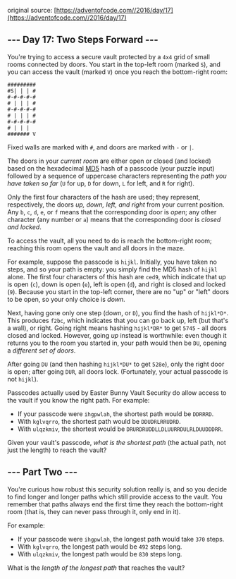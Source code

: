 original source: [https://adventofcode.com//2016/day/17](https://adventofcode.com//2016/day/17)
## --- Day 17: Two Steps Forward ---
You're trying to access a secure vault protected by a `4x4` grid of small rooms connected by doors. You start in the top-left room (marked `S`), and you can access the vault (marked `V`) once you reach the bottom-right room:

```
#########
#S| | | #
#-#-#-#-#
# | | | #
#-#-#-#-#
# | | | #
#-#-#-#-#
# | | |  
####### V
```

Fixed walls are marked with `#`, and doors are marked with `-` or `|`.

The doors in your *current room* are either open or closed (and locked) based on the hexadecimal [MD5](https://en.wikipedia.org/wiki/MD5) hash of a passcode (your puzzle input) followed by a sequence of uppercase characters representing the *path you have taken so far* (`U` for up, `D` for down, `L` for left, and `R` for right).

Only the first four characters of the hash are used; they represent, respectively, the doors *up, down, left, and right* from your current position. Any `b`, `c`, `d`, `e`, or `f` means that the corresponding door is *open*; any other character (any number or `a`) means that the corresponding door is *closed and locked*.

To access the vault, all you need to do is reach the bottom-right room; reaching this room opens the vault and all doors in the maze.

For example, suppose the passcode is `hijkl`. Initially, you have taken no steps, and so your path is empty: you simply find the MD5 hash of `hijkl` alone. The first four characters of this hash are `ced9`, which indicate that up is open (`c`), down is open (`e`), left is open (`d`), and right is closed and locked (`9`). Because you start in the top-left corner, there are no "up" or "left" doors to be open, so your only choice is *down*.

Next, having gone only one step (down, or `D`), you find the hash of `hijkl*D*`. This produces `f2bc`, which indicates that you can go back up, left (but that's a wall), or right. Going right means hashing `hijkl*DR*` to get `5745` - all doors closed and locked. However, going *up* instead is worthwhile: even though it returns you to the room you started in, your path would then be `DU`, opening a *different set of doors*.

After going `DU` (and then hashing `hijkl*DU*` to get `528e`), only the right door is open; after going `DUR`, all doors lock. (Fortunately, your actual passcode is not `hijkl`).

Passcodes actually used by Easter Bunny Vault Security do allow access to the vault if you know the right path.  For example:


 - If your passcode were `ihgpwlah`, the shortest path would be `DDRRRD`.
 - With `kglvqrro`, the shortest path would be `DDUDRLRRUDRD`.
 - With `ulqzkmiv`, the shortest would be `DRURDRUDDLLDLUURRDULRLDUUDDDRR`.

Given your vault's passcode, *what is the shortest path* (the actual path, not just the length) to reach the vault?


## --- Part Two ---
You're curious how robust this security solution really is, and so you decide to find longer and longer paths which still provide access to the vault. You remember that paths always end the first time they reach the bottom-right room (that is, they can never pass through it, only end in it).

For example:


 - If your passcode were `ihgpwlah`, the longest path would take `370` steps.
 - With `kglvqrro`, the longest path would be `492` steps long.
 - With `ulqzkmiv`, the longest path would be `830` steps long.



What is the *length of the longest path* that reaches the vault?


